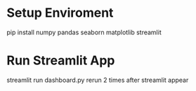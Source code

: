 # Setup Enviroment
pip install numpy pandas seaborn matplotlib streamlit

# Run Streamlit App
streamlit run dashboard.py
rerun 2 times after streamlit appear